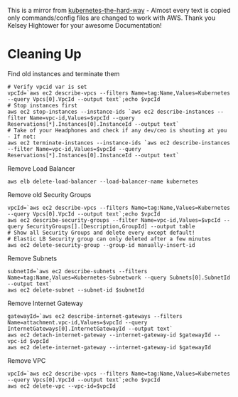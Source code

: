 This is a mirror from [kubernetes-the-hard-way](https://github.com/kelseyhightower/kubernetes-the-hard-way) - Almost every text
is copied only commands/config files are changed to work with AWS. Thank you Kelsey Hightower for your awesome Documentation!

# Cleaning Up
Find old instances and terminate them
```
# Verify vpcid var is set
vpcId=`aws ec2 describe-vpcs --filters Name=tag:Name,Values=Kubernetes --query Vpcs[0].VpcId --output text`;echo $vpcId
# Stop instances first
aws ec2 stop-instances --instance-ids `aws ec2 describe-instances --filter Name=vpc-id,Values=$vpcId --query Reservations[*].Instances[0].InstanceId --output text`
# Take of your Headphones and check if any dev/ceo is shouting at you - If not:
aws ec2 terminate-instances --instance-ids `aws ec2 describe-instances --filter Name=vpc-id,Values=$vpcId --query Reservations[*].Instances[0].InstanceId --output text`
```

Remove Load Balancer
```
aws elb delete-load-balancer --load-balancer-name kubernetes
```

Remove old Security Groups
```
vpcId=`aws ec2 describe-vpcs --filters Name=tag:Name,Values=Kubernetes --query Vpcs[0].VpcId --output text`;echo $vpcId
aws ec2 describe-security-groups --filter Name=vpc-id,Values=$vpcId --query SecurityGroups[].[Description,GroupId] --output table
# Show all Security Groups and delete every except default!
# Elastic LB Security group can only deleted after a few minutes
aws ec2 delete-security-group --group-id manually-insert-id
```

Remove Subnets
```
subnetId=`aws ec2 describe-subnets --filters Name=tag:Name,Values=Kubernetes-Subnetwork --query Subnets[0].SubnetId --output text`
aws ec2 delete-subnet --subnet-id $subnetId
```

Remove Internet Gateway
```
gatewayId=`aws ec2 describe-internet-gateways --filters Name=attachment.vpc-id,Values=$vpcId --query InternetGateways[0].InternetGatewayId --output text`
aws ec2 detach-internet-gateway --internet-gateway-id $gatewayId --vpc-id $vpcId
aws ec2 delete-internet-gateway --internet-gateway-id $gatewayId
```

Remove VPC
```
vpcId=`aws ec2 describe-vpcs --filters Name=tag:Name,Values=Kubernetes --query Vpcs[0].VpcId --output text`;echo $vpcId
aws ec2 delete-vpc --vpc-id=$vpcId
```
